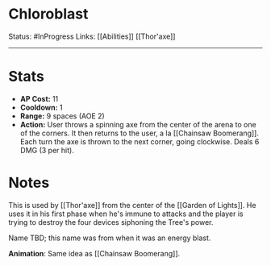 # Chloroblast
Status: #InProgress 
Links: [[Abilities]] [[Thor'axe]]
___
# Stats
- **AP Cost:** 11
- **Cooldown:** 1
- **Range:** 9 spaces (AOE 2)
- **Action:** User throws a spinning axe from the center of the arena to one of the corners. It then returns to the user, a la [[Chainsaw Boomerang]]. Each turn the axe is thrown to the next corner, going clockwise. Deals 6 DMG (3 per hit).
# Notes
This is used by [[Thor'axe]] from the center of the [[Garden of Lights]]. He uses it in his first phase when he's immune to attacks and the player is trying to destroy the four devices siphoning the Tree's power.

Name TBD; this name was from when it was an energy blast.

**Animation**: Same idea as [[Chainsaw Boomerang]].
